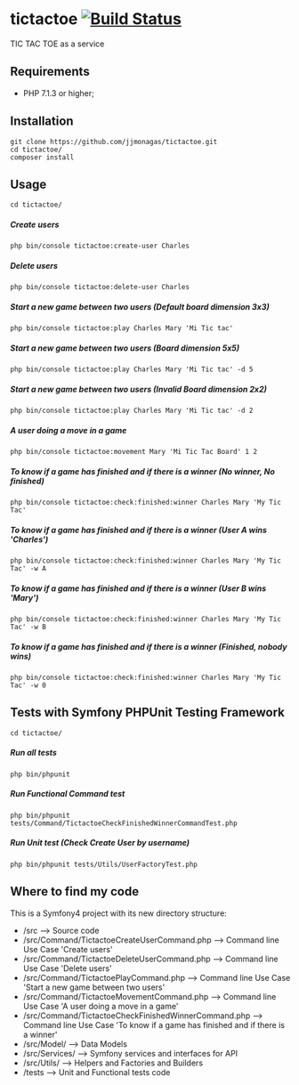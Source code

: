 # tictactoe [![Build Status](https://travis-ci.org/jjmonagas/tictactoe.svg?branch=master)](https://travis-ci.org/jjmonagas/tictactoe)
TIC TAC TOE as a service
## Requirements

* PHP 7.1.3 or higher;

## Installation

```
git clone https://github.com/jjmonagas/tictactoe.git
cd tictactoe/
composer install
```

## Usage

```
cd tictactoe/
```

##### Create users 
```
php bin/console tictactoe:create-user Charles
```

##### Delete users 
```
php bin/console tictactoe:delete-user Charles
```

##### Start a new game between two users (Default board dimension 3x3)
```
php bin/console tictactoe:play Charles Mary 'Mi Tic tac'
```


##### Start a new game between two users (Board dimension 5x5)
```
php bin/console tictactoe:play Charles Mary 'Mi Tic tac' -d 5
```

##### Start a new game between two users (Invalid Board dimension 2x2)
```
php bin/console tictactoe:play Charles Mary 'Mi Tic tac' -d 2
```

##### A user doing a move in a game
```
php bin/console tictactoe:movement Mary 'Mi Tic Tac Board' 1 2
```

##### To know if a game has finished and if there is a winner (No winner, No finished)
```
php bin/console tictactoe:check:finished:winner Charles Mary 'My Tic Tac' 
```

##### To know if a game has finished and if there is a winner (User A wins 'Charles')
```
php bin/console tictactoe:check:finished:winner Charles Mary 'My Tic Tac' -w A
```

##### To know if a game has finished and if there is a winner (User B wins 'Mary')
```
php bin/console tictactoe:check:finished:winner Charles Mary 'My Tic Tac' -w B
```

##### To know if a game has finished and if there is a winner (Finished, nobody wins)
```
php bin/console tictactoe:check:finished:winner Charles Mary 'My Tic Tac' -w 0
```



## Tests with Symfony PHPUnit Testing Framework

```
cd tictactoe/
```

##### Run all tests
```
php bin/phpunit 
```

##### Run Functional Command test
```
php bin/phpunit tests/Command/TictactoeCheckFinishedWinnerCommandTest.php
```

##### Run Unit test (Check Create User by username)
```
php bin/phpunit tests/Utils/UserFactoryTest.php
```


## Where to find my code

This is a Symfony4 project with its new directory structure:

* /src -->  Source code
* /src/Command/TictactoeCreateUserCommand.php --> Command line Use Case 'Create users'
* /src/Command/TictactoeDeleteUserCommand.php --> Command line Use Case 'Delete users'
* /src/Command/TictactoePlayCommand.php --> Command line Use Case 'Start a new game between two users'
* /src/Command/TictactoeMovementCommand.php --> Command line Use Case 'A user doing a move in a game'
* /src/Command/TictactoeCheckFinishedWinnerCommand.php --> Command line Use Case 'To know if a game has finished and if there is a winner'
* /src/Model/ --> Data Models
* /src/Services/ --> Symfony services and interfaces for API
* /src/Utils/ --> Helpers and Factories and Builders
* /tests --> Unit and Functional tests code
